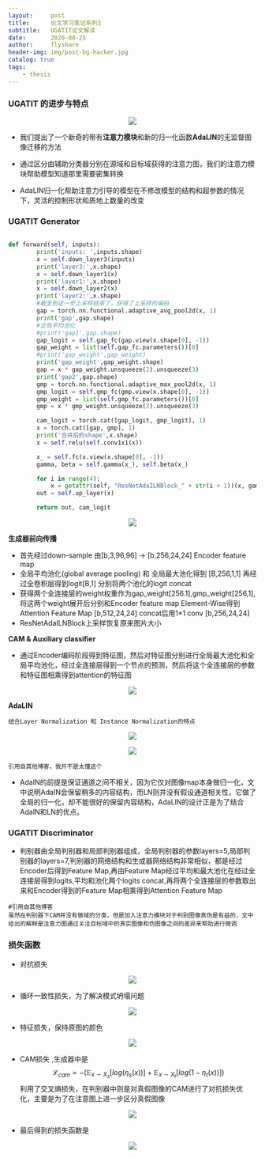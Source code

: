 ```yaml
---
layout:     post
title:      论文学习笔记系列3
subtitle:   UGATIT论文解读
date:       2020-08-25
author:     flyshare
header-img: img/post-bg-hacker.jpg
catalog: true
tags:
    - thesis
---
```



### UGATIT 的进步与特点

<p align='center'>
      <img src="/img/UGATIT-1.png">
</p>

* 我们提出了一个新奇的带有**注意力模块**和新的归一化函数**AdaLIN**的无监督图像迁移的方法
* 通过区分由辅助分类器分别在源域和目标域获得的注意力图，我们的注意力模块帮助模型知道那里需要密集转换

* AdaLIN归一化帮助注意力引导的模型在不修改模型的结构和超参数的情况下，灵活的控制形状和质地上数量的改变


### UGATIT Generator

```python

def forward(self, inputs):
        print('inputs: ',inputs.shape)
        x = self.down_layer3(inputs)
        print('layer3:',x.shape)
        x = self.down_layer1(x)
        print('layer1:',x.shape)
        x = self.down_layer2(x)
        print('layer2:',x.shape)
        #截至到这一步上采样结束了，获得了上采样的编码
        gap = torch.nn.functional.adaptive_avg_pool2d(x, 1)
        print('gap',gap.shape)
        #全局平均池化
        #print('gap1',gap.shape)
        gap_logit = self.gap_fc(gap.view(x.shape[0], -1))
        gap_weight = list(self.gap_fc.parameters())[0]
        #print('gap_weight',gap_weight)
        print('gap_weight',gap_weight.shape)
        gap = x * gap_weight.unsqueeze(2).unsqueeze(3)
        print('gap2',gap.shape)
        gmp = torch.nn.functional.adaptive_max_pool2d(x, 1)
        gmp_logit = self.gmp_fc(gmp.view(x.shape[0], -1))
        gmp_weight = list(self.gmp_fc.parameters())[0]
        gmp = x * gmp_weight.unsqueeze(2).unsqueeze(3)

        cam_logit = torch.cat([gap_logit, gmp_logit], 1)
        x = torch.cat([gap, gmp], 1)
        print('合并后的shape',x.shape)
        x = self.relu(self.conv1x1(x))

        x_ = self.fc(x.view(x.shape[0], -1))
        gamma, beta = self.gamma(x_), self.beta(x_)

        for i in range(4):
            x = getattr(self, "ResNetAdaILNBlock_" + str(i + 1))(x, gamma, beta)
        out = self.up_layer(x)

        return out, cam_logit

```

<p align='center'>
      <img src="/img/UGATIT-3.png">
</p>


**生成器前向传播**
* 首先经过down-sample 由[b,3,96,96] -> [b,256,24,24] Encoder feature map
* 全局平均池化(global average pooling) 和 全局最大池化得到 [B,256,1,1] 再经过全卷积层得到logit[B,1] 分别将两个池化的logit concat
* 获得两个全连接层的weight权重作为gap_weight[256.1],gmp_weight[256,1],将这两个weight展开后分别和Encoder feature map Element-Wise得到Attention Feature Map [b,512,24,24] concat后用1*1 conv [b,256,24,24]
* ResNetAdaILNBlock上采样恢复原来图片大小



**CAM & Auxiliary classifier**

* 通过Encoder编码阶段得到特征图，然后对特征图分别进行全局最大池化和全局平均池化，经过全连接层得到一个节点的预测，然后将这个全连接层的参数和特征图相乘得到attention的特征图


<p align='center'>
      <img src="/img/UGATIT-4.png">
</p>

**AdaLIN**

`结合Layer Normalization 和 Instance Normalization的特点`

<p align='center'>
      <img src="/img/UGATIT-2.png">
</p>

<p align='center'>
      <img src="/img/UGATIT-5.png">
</p>


`引用自其他博客，我并不是太懂这个`
* AdaIN的前提是保证通道之间不相关，因为它仅对图像map本身做归一化，文中说明AdaIN会保留稍多的内容结构，而LN则并没有假设通道相关性，它做了全局的归一化，却不能很好的保留内容结构，AdaLIN的设计正是为了结合AdaIN和LN的优点。

### UGATIT Discriminator

* 判别器由全局判别器和局部判别器组成，全局判别器的参数layers=5,局部判别器的layers=7,判别器的网络结构和生成器网络结构非常相似，都是经过Encoder后得到Feature Map,再由Feature Map经过平均和最大池化在经过全连接层得到logits,平均和池化两个logits concat,再将两个全连接层的参数取出来和Encoder得到的Feature Map相乘得到Attention Feature Map 


```
#引用自其他博客
虽然在判别器下CAM并没有做域的分类，但是加入注意力模块对于判别图像真伪是有益的，文中给出的解释是注意力图通过关注目标域中的真实图像和伪图像之间的差异来帮助进行微调
```

### 损失函数

* 对抗损失

<p align='center'>
      <img src="/img/UGATIT-6.png">
</p>

* 循环一致性损失，为了解决模式坍塌问题

<p align='center'>
      <img src="/img/UGATIT-7.png">
</p>

* 特征损失，保持原图的颜色

<p align='center'>
      <img src="/img/UGATIT-8.png">
</p>

* CAM损失 ,生成器中是   $$
\mathcal L_{cam} = -(\mathbb E_{x \sim X_s}[log(\eta_s(x))]+\mathbb E_{x \sim X_t}[log(1 - \eta_t(x))])
$$  利用了交叉熵损失，在判别器中则是对真假图像的CAM进行了对抗损失优化，主要是为了在注意图上进一步区分真假图像

<p align='center'>
      <img src="/img/UGATIT-9.png">
</p>

* 最后得到的损失函数是

<p align='center'>
      <img src="/img/UGATIT-10.png">
</p>